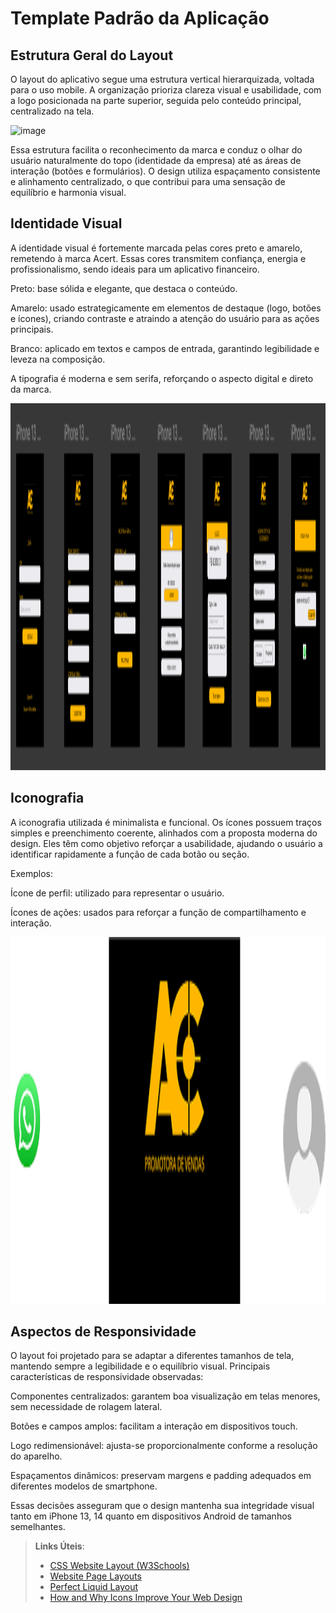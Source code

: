 # Template Padrão da Aplicação

## Estrutura Geral do Layout

O layout do aplicativo segue uma estrutura vertical hierarquizada, voltada para o uso mobile.
A organização prioriza clareza visual e usabilidade, com a logo posicionada na parte superior, seguida pelo conteúdo principal, centralizado na tela.

<img width="1393" height="587" alt="image" src="https://github.com/ICEI-PUCMinas-PSG-SI-TI/psg-ads-n-tiam-2025-2-tiam-grupo_4_bancobmg/blob/46f654034ab7151f1c1e78408358bcb1fd4d1857/docs/img/Layout_Padr%C3%A3o.png" />

Essa estrutura facilita o reconhecimento da marca e conduz o olhar do usuário naturalmente do topo (identidade da empresa) até as áreas de interação (botões e formulários).
O design utiliza espaçamento consistente e alinhamento centralizado, o que contribui para uma sensação de equilíbrio e harmonia visual.

## Identidade Visual

A identidade visual é fortemente marcada pelas cores preto e amarelo, remetendo à marca Acert.
Essas cores transmitem confiança, energia e profissionalismo, sendo ideais para um aplicativo financeiro.

Preto: base sólida e elegante, que destaca o conteúdo.

Amarelo: usado estrategicamente em elementos de destaque (logo, botões e ícones), criando contraste e atraindo a atenção do usuário para as ações principais.

Branco: aplicado em textos e campos de entrada, garantindo legibilidade e leveza na composição.

A tipografia é moderna e sem serifa, reforçando o aspecto digital e direto da marca.

<img width="1393" height="587" alt="image" src="https://github.com/ICEI-PUCMinas-PSG-SI-TI/psg-ads-n-tiam-2025-2-tiam-grupo_4_bancobmg/blob/46f654034ab7151f1c1e78408358bcb1fd4d1857/docs/img/TelasColoridas.png" />

## Iconografia

A iconografia utilizada é minimalista e funcional.
Os ícones possuem traços simples e preenchimento coerente, alinhados com a proposta moderna do design.
Eles têm como objetivo reforçar a usabilidade, ajudando o usuário a identificar rapidamente a função de cada botão ou seção.

Exemplos:

Ícone de perfil: utilizado para representar o usuário.

Ícones de ações: usados para reforçar a função de compartilhamento e interação.


<img width="1393" height="587" alt="image" src="docs/img/icones.png" />

## Aspectos de Responsividade

O layout foi projetado para se adaptar a diferentes tamanhos de tela, mantendo sempre a legibilidade e o equilíbrio visual.
Principais características de responsividade observadas:

Componentes centralizados: garantem boa visualização em telas menores, sem necessidade de rolagem lateral.

Botões e campos amplos: facilitam a interação em dispositivos touch.

Logo redimensionável: ajusta-se proporcionalmente conforme a resolução do aparelho.

Espaçamentos dinâmicos: preservam margens e padding adequados em diferentes modelos de smartphone.

Essas decisões asseguram que o design mantenha sua integridade visual tanto em iPhone 13, 14 quanto em dispositivos Android de tamanhos semelhantes.

> **Links Úteis**:
>
> - [CSS Website Layout (W3Schools)](https://www.w3schools.com/css/css_website_layout.asp)
> - [Website Page Layouts](http://www.cellbiol.com/bioinformatics_web_development/chapter-3-your-first-web-page-learning-html-and-css/website-page-layouts/)
> - [Perfect Liquid Layout](https://matthewjamestaylor.com/perfect-liquid-layouts)
> - [How and Why Icons Improve Your Web Design](https://usabilla.com/blog/how-and-why-icons-improve-you-web-design/)
